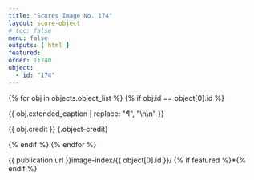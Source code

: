 ```yaml
---
title: "Scores Image No. 174"
layout: score-object
# toc: false
menu: false
outputs: [ html ]
featured: 
order: 11740
object:
  - id: "174"
---
```


{% for obj in objects.object_list %}
{% if obj.id == object[0].id %}

{{ obj.extended_caption | replace: "¶", "\n\n" }}

{{ obj.credit }} {.object-credit}

{% endif %}
{% endfor %}

<div class="object-credit object-url is-print-only">

{{ publication.url }}image-index/{{ object[0].id }}/ {% if featured %}*{% endif %}

</div>
